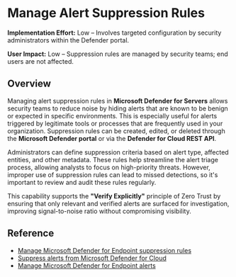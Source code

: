 # Manage Alert Suppression Rules

**Implementation Effort:** Low – Involves targeted configuration by security administrators within the Defender portal.

**User Impact:** Low – Suppression rules are managed by security teams; end users are not affected.

## Overview

Managing alert suppression rules in **Microsoft Defender for Servers** allows security teams to reduce noise by hiding alerts that are known to be benign or expected in specific environments. This is especially useful for alerts triggered by legitimate tools or processes that are frequently used in your organization. Suppression rules can be created, edited, or deleted through the **Microsoft Defender portal** or via the **Defender for Cloud REST API**.

Administrators can define suppression criteria based on alert type, affected entities, and other metadata. These rules help streamline the alert triage process, allowing analysts to focus on high-priority threats. However, improper use of suppression rules can lead to missed detections, so it's important to review and audit these rules regularly.

This capability supports the **"Verify Explicitly"** principle of Zero Trust by ensuring that only relevant and verified alerts are surfaced for investigation, improving signal-to-noise ratio without compromising visibility.

## Reference

- [Manage Microsoft Defender for Endpoint suppression rules](https://learn.microsoft.com/en-us/defender-endpoint/manage-suppression-rules)
- [Suppress alerts from Microsoft Defender for Cloud](https://learn.microsoft.com/en-us/azure/defender-for-cloud/alerts-suppression-rules)
- [Manage Microsoft Defender for Endpoint alerts](https://learn.microsoft.com/en-us/defender-endpoint/manage-alerts)
